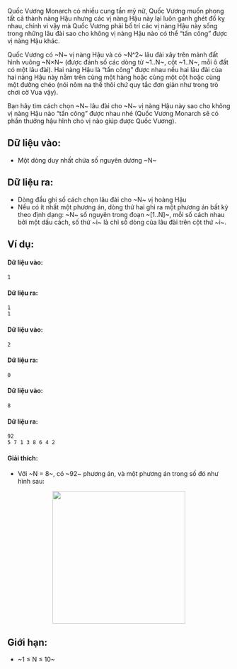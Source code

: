 Quốc Vương Monarch có nhiều cung tần mỹ nữ, Quốc Vương muốn phong tất cả thành nàng Hậu nhưng các vị nàng Hậu này lại luôn ganh ghét đố kỵ nhau, chính vì vậy mà Quốc Vương phải bố trí các vị nàng Hậu này sống trong những lâu đài sao cho không vị nàng Hậu nào có thể “tấn công” được vị nàng Hậu khác.

Quốc Vương có ~N~ vị nàng Hậu và có ~N^2~ lâu đài xây trên mảnh đất hình vuông ~N×N~ (được đánh số các dòng từ ~1..N~, cột ~1..N~, mỗi ô đất có một lâu đài). Hai nàng Hậu là “tấn công” được nhau nếu hai lâu đài của hai nàng Hậu này nằm trên cùng một hàng hoặc cùng một cột hoặc cùng một đường chéo (nói nôm na thế thôi chứ quy tắc đơn giản như trong trò chơi cờ Vua vậy).

Bạn hãy tìm cách chọn ~N~ lâu đài cho ~N~ vị nàng Hậu này sao cho không vị nàng Hậu nào “tấn công” được nhau nhé (Quốc Vương Monarch sẽ có phần thưởng hậu hĩnh cho vị nào giúp được Quốc Vương).

## Dữ liệu vào:
- Một dòng duy nhất chứa số nguyên dương ~N~

## Dữ liệu ra:
- Dòng đầu ghi số cách chọn lâu đài cho ~N~ vị hoàng Hậu
- Nếu có ít nhất một phương án, dòng thứ hai ghi ra một phương án bất kỳ theo định dạng: ~N~ số nguyên trong đoạn ~[1..N]~, mỗi số cách nhau bởi một dấu cách, số thứ ~i~ là chỉ số dòng của lâu đài trên cột thứ ~i~.

## Ví dụ:
#### Dữ liệu vào:
```
1
```

#### Dữ liệu ra:
```
1
1
```

#### Dữ liệu vào:
```
2
```

#### Dữ liệu ra:
```
0
```

#### Dữ liệu vào:
```
8
```

#### Dữ liệu ra:
```
92
5 7 1 3 8 6 4 2
```

#### Giải thích:
- Với ~N = 8~, có ~92~ phương án, và một phương án trong số đó như hình sau:
<center><img src="/images/problems/392/NQUEENS.jpg" width=300px> </center>

## Giới hạn:
- ~1 ≤ N ≤ 10~